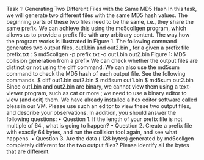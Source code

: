 Task 1: Generating Two Different Files with the Same MD5 Hash
In this task, we will generate two different files with the same MD5 hash values. The beginning parts of these
two files need to be the same, i.e., they share the same prefix. We can achieve this using the md5collgen
program, which allows us to provide a prefix file with any arbitrary content. The way how the program
works is illustrated in Figure 1.
The following command generates two output files, out1.bin and out2.bin , for a given a prefix file
prefix.txt :
$ md5collgen -p prefix.txt -o out1.bin out2.bin
Figure 1: MD5 collision generation from a prefix
We can check whether the output files are distinct or not using the diff command. We can also use the
md5sum command to check the MD5 hash of each output file. See the following commands.
$ diff out1.bin out2.bin
$ md5sum out1.bin
$ md5sum out2.bin
Since out1.bin and out2.bin are binary, we cannot view them using a text-viewer program, such as cat
or more ; we need to use a binary editor to view (and edit) them. We have already installed a hex editor
software called bless in our VM. Please use such an editor to view these two output files, and describe
your observations. In addition, you should answer the following questions:
• Question 1. If the length of your prefix file is not multiple of 64 , what is going to happen?
• Question 2. Create a prefix file with exactly 64 bytes, and run the collision tool again, and see what
happens.
• Question 3. Are the data ( 128 bytes) generated by md5collgen completely different for the two
output files? Please identify all the bytes that are different.
